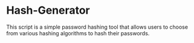 # Hash-Generator
This script is a simple password hashing tool that allows users to choose from various hashing algorithms to hash their passwords.
